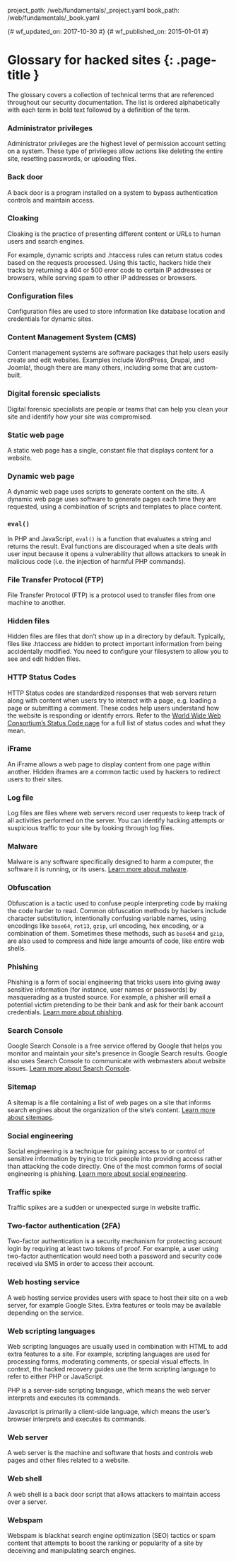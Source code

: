 project_path: /web/fundamentals/_project.yaml
book_path: /web/fundamentals/_book.yaml

{# wf_updated_on: 2017-10-30 #}
{# wf_published_on: 2015-01-01 #}

# Glossary for hacked sites {: .page-title }

The glossary covers a collection of technical terms that are referenced
throughout our security documentation. The list is ordered alphabetically
with each term in bold text followed by a definition of the term.

### Administrator privileges 
Administrator privileges are the highest level of permission account
setting on a system. These type of privileges allow actions like deleting the
entire site, resetting passwords, or uploading files.

### Back door
A back door is a program installed on a system to bypass authentication
controls and maintain access.

### Cloaking
Cloaking is the practice of presenting different content or URLs to human
users and search engines.

For example, dynamic scripts and .htaccess rules can return status codes
based on the requests processed. Using this tactic, hackers hide their tracks
by returning a 404 or 500 error code to certain IP addresses or browsers,
while serving spam to other IP addresses or browsers.

### Configuration files
Configuration files are used to store information like database location and
credentials for dynamic sites.

### Content Management System (CMS)  
Content management systems are software packages that help users easily
create and edit websites. Examples include WordPress, Drupal, and Joomla!,
though there are many others, including some that are custom-built.

### Digital forensic specialists  
Digital forensic specialists are people or teams that can help you clean your
site and identify how your site was compromised.

### Static web page  
A static web page has a single, constant file that displays content for
a website.

### Dynamic web page  
A dynamic web page uses scripts to generate content on the site. A dynamic
web page uses software to generate pages each time they are requested, using
a combination of scripts and templates to place content.

### `eval()`  
In PHP and JavaScript, `eval()` is a function that evaluates a string and
returns the result. Eval functions are discouraged when a site deals with
user input because it opens a vulnerability that allows attackers to sneak in
malicious code (i.e. the injection of harmful PHP commands).

### File Transfer Protocol (FTP)  
File Transfer Protocol (FTP) is a protocol used to transfer files from one
machine to another.

### Hidden files  
Hidden files are files that don’t show up in a directory by default.
Typically, files like .htaccess are hidden to protect important information
from being accidentally modified. You need to configure your filesystem to
allow you to see and edit hidden files.

### HTTP Status Codes  
HTTP Status codes are standardized responses that web servers return along
with content when users try to interact with a page, e.g. loading a page or
submitting a comment. These codes help users understand how the website is
responding or identify errors. Refer to the
[World Wide Web Consortium’s Status Code page](https://www.w3.org/Protocols/rfc2616/rfc2616-sec10.html)
for a full list of status codes and what they mean.

### iFrame  
An iFrame allows a web page to display content from one page within another.
Hidden iframes are a common tactic used by hackers to redirect users to their
sites.

### Log file  
Log files are files where web servers record user requests to keep track of
all activities performed on the server. You can identify hacking attempts or
suspicious traffic to your site by looking through log files.

### Malware  
Malware is any software specifically designed to harm a computer, the
software it is running, or its users.
[Learn more about malware](https://support.google.com/webmasters/answer/3258249).

### Obfuscation  
Obfuscation is a tactic used to confuse people interpreting code by making
the code harder to read. Common obfuscation methods by hackers include
character substitution, intentionally confusing variable names, using
encodings like `base64`, `rot13`, `gzip`, url encoding, hex encoding, or a
combination of them. Sometimes these methods, such as `base64` and `gzip`, are
also used to compress and hide large amounts of code, like entire web shells.

### Phishing  
Phishing is a form of social engineering that tricks users into giving away
sensitive information (for instance, user names or passwords) by masquerading
as a trusted source. For example, a phisher will email a potential victim
pretending to be their bank and ask for their bank account credentials.
[Learn more about phishing](https://support.google.com/websearch/answer/106318).

### Search Console  
Google Search Console is a free service offered by Google that helps you
monitor and maintain your site's presence in Google Search results. Google
also uses Search Console to communicate with webmasters about website issues.
[Learn more about Search Console](https://support.google.com/webmasters/answer/4559176?ref_topic=3309469).

### Sitemap  
A sitemap is a file containing a list of web pages on a site that informs
search engines about the organization of the site’s content.
[Learn more about sitemaps](https://support.google.com/webmasters/answer/156184).

### Social engineering  
Social engineering is a technique for gaining access to or control of
sensitive information by trying to trick people into providing access rather
than attacking the code directly. One of the most common forms of social
engineering is phishing.
[Learn more about social engineering](https://support.google.com/webmasters/answer/6350487).

### Traffic spike  
Traffic spikes are a sudden or unexpected surge in website traffic.

### Two-factor authentication (2FA)  
Two-factor authentication is a security mechanism for protecting account
login by requiring at least two tokens of proof. For example, a user using
two-factor authentication would need both a password and security code
received via SMS in order to access their account.

### Web hosting service  
A web hosting service provides users with space to host their site on a
web server, for example Google Sites. Extra features or tools may be
available depending on the service.

### Web scripting languages  
Web scripting languages are usually used in combination with HTML to add
extra features to a site. For example, scripting languages are used for
processing forms, moderating comments, or special visual effects. In context,
the hacked recovery guides use the term scripting language to refer to
either PHP or JavaScript.

PHP is a server-side scripting language, which means the web server
interprets and executes its commands.

Javascript is primarily a client-side language, which means the user’s
browser interprets and executes its commands.

### Web server  
A web server is the machine and software that hosts and controls web
pages and other files related to a website.

### Web shell  
A web shell is a back door script that allows attackers to maintain
access over a server.

### Webspam  
Webspam is blackhat search engine optimization (SEO) tactics or spam
content that attempts to boost the ranking or popularity of a site by
deceiving and manipulating search engines.
